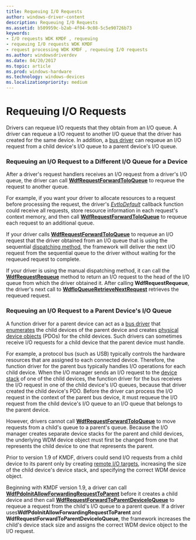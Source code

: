 ```yaml
---
title: Requeuing I/O Requests
author: windows-driver-content
description: Requeuing I/O Requests
ms.assetid: b509959c-b2ab-4f04-9c08-5c5e90726b73
keywords:
- I/O requests WDK KMDF , requeuing
- requeuing I/O requests WDK KMDF
- request processing WDK KMDF , requeuing I/O requests
ms.author: windowsdriverdev
ms.date: 04/20/2017
ms.topic: article
ms.prod: windows-hardware
ms.technology: windows-devices
ms.localizationpriority: medium
---
```


# Requeuing I/O Requests





Drivers can requeue I/O requests that they obtain from an I/O queue. A driver can requeue a I/O request to another I/O queue that the driver has created for the same device. In addition, a [bus driver](https://msdn.microsoft.com/library/windows/hardware/ff540704) can requeue an I/O request from a child device's I/O queue to a parent device's I/O queue.

### Requeuing an I/O Request to a Different I/O Queue for a Device

After a driver's request handlers receives an I/O request from a driver's I/O queue, the driver can call [**WdfRequestForwardToIoQueue**](https://msdn.microsoft.com/library/windows/hardware/ff549958) to requeue the request to another queue.

For example, if you want your driver to allocate resources to a request before processing the request, the driver's [*EvtIoDefault*](https://msdn.microsoft.com/library/windows/hardware/ff541757) callback function could receive all requests, store resource information in each request's context memory, and then call [**WdfRequestForwardToIoQueue**](https://msdn.microsoft.com/library/windows/hardware/ff549958) to requeue each request to an additional queue.

If your driver calls [**WdfRequestForwardToIoQueue**](https://msdn.microsoft.com/library/windows/hardware/ff549958) to requeue an I/O request that the driver obtained from an I/O queue that is using the sequential [dispatching method](dispatching-methods-for-i-o-requests.md), the framework will deliver the next I/O request from the sequential queue to the driver without waiting for the requeued request to complete.

If your driver is using the manual dispatching method, it can call the [**WdfRequestRequeue**](https://msdn.microsoft.com/library/windows/hardware/ff550012) method to return an I/O request to the head of the I/O queue from which the driver obtained it. After calling **WdfRequestRequeue**, the driver's next call to [**WdfIoQueueRetrieveNextRequest**](https://msdn.microsoft.com/library/windows/hardware/ff548462) retrieves the requeued request.

### Requeuing an I/O Request to a Parent Device's I/O Queue

A function driver for a parent device can act as a [bus driver](https://msdn.microsoft.com/library/windows/hardware/ff540704) that [enumerates](enumerating-the-devices-on-a-bus.md) the child devices of the parent device and creates [physical device objects](wdm-concepts-for-kmdf-drivers.md#device-stacks) (PDOs) for the child devices. Such drivers can sometimes receive I/O requests for a child device that the parent device must handle.

For example, a protocol bus (such as USB) typically controls the hardware resources that are assigned to each connected device. Therefore, the function driver for the parent bus typically handles I/O operations for each child device. When the I/O manager sends an I/O request to the [device stack](wdm-concepts-for-kmdf-drivers.md#device-stacks) of one of the child devices, the function driver for the bus receives the I/O request in one of the child device's I/O queues, because that driver created the child device's PDO. Before the driver can process the I/O request in the context of the parent bus device, it must requeue the I/O request from the child device's I/O queue to an I/O queue that belongs to the parent device.

However, drivers cannot call [**WdfRequestForwardToIoQueue**](https://msdn.microsoft.com/library/windows/hardware/ff549958) to move requests from a child's queue to a parent's queue. Because the I/O manager creates separate device stacks for the parent and child devices, the underlying WDM device object must first be changed from one that represents the child device to one that represents the parent.

Prior to version 1.9 of KMDF, drivers could send I/O requests from a child device to its parent only by creating [remote I/O targets](general-i-o-targets.md), increasing the size of the child device's device stack, and specifying the correct WDM device object.

Beginning with KMDF version 1.9, a driver can call [**WdfPdoInitAllowForwardingRequestToParent**](https://msdn.microsoft.com/library/windows/hardware/ff548789) before it creates a child device and then call [**WdfRequestForwardToParentDeviceIoQueue**](https://msdn.microsoft.com/library/windows/hardware/ff549959) to requeue a request from the child's I/O queue to a parent queue. If a driver uses**WdfPdoInitAllowForwardingRequestToParent** and **WdfRequestForwardToParentDeviceIoQueue**, the framework increases the child's device stack size and assigns the correct WDM device object to the I/O request.

 

 





